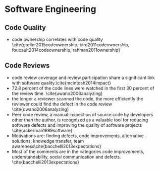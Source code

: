 # Software Engineering

## Code Quality

- code ownership correlates with code quality \cite{greiler2015codeownership, bird2011codeownership, foucault2014codeownership, rahman2011ownership}

## Code Reviews
- code review coverage and review participation share a significant link with software quality.\cite{mcintosh2014impact}
- 72.8 percent of the code lines were watched in the first 30 percent
of the review time. \cite{uwano2006analyzing}
- the longer a reviewer scanned the code, the more efficiently the reviewer could find the defect in the code review \cite{uwano2006analyzing}
- Peer code review, a manual inspection of source code by developers other than the author, is recognized as a valuable tool for reducing software defects and improving the quality of software projects \cite{ackerman1989software}
- Motivations are: finding defects, code improvements, alternative solutions, knowedge transfer, team awareness\cite{bacchelli2013expectations}
- Most of the comments are in the categories code improvements, understandability, social communication and defects. \cite{bacchelli2013expectations}